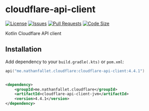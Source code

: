 # cloudflare-api-client

[![License](https://img.shields.io/github/license/nathanfallet/cloudflare-api-client)](LICENSE)
[![Issues](https://img.shields.io/github/issues/nathanfallet/cloudflare-api-client)]()
[![Pull Requests](https://img.shields.io/github/issues-pr/nathanfallet/cloudflare-api-client)]()
[![Code Size](https://img.shields.io/github/languages/code-size/nathanfallet/cloudflare-api-client)]()

Kotlin Cloudflare API client

## Installation

Add dependency to your `build.gradle(.kts)` or `pom.xml`:

```kotlin
api("me.nathanfallet.cloudflare:cloudflare-api-client:4.4.1")
```

```xml

<dependency>
    <groupId>me.nathanfallet.cloudflare</groupId>
    <artifactId>cloudflare-api-client-jvm</artifactId>
    <version>4.4.1</version>
</dependency>
```
